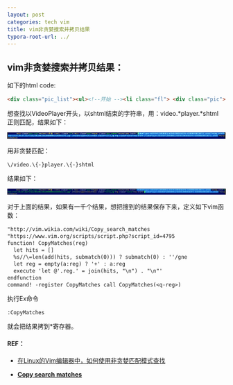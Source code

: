 ```yaml
---
layout: post
categories: tech vim
title: vim非贪婪搜索并拷贝结果
typora-root-url: ../
---
```

## vim非贪婪搜索并拷贝结果：

如下的html code:

```html
<div class="pic_list"><ul><!--开始 --><li class="fl"> <div class="pic"><span class="pic_center"><i></i><a href="/VideoPlayer/A5D3EAF22059DB53/A5E4EC9BEDEAD3FA-429EB6D3BECB871C.shtml"><img src="http://117.34.87.32/Files/201206/20120608084232656micrS.jpg" /></a></span></div><div class="title_bg"><p class="title"><a href="/VideoPlayer/A5D3EAF22059DB53/A5E4EC9BEDEAD3FA-429EB6D3BECB871C.shtml"></span></div>
```

想查找以VideoPlayer开头，以shtml结束的字符串，用：video.\*player.*shtml 正则匹配，结果如下：

![image-20190120124849052](/images/vim/image-20190120124849052.png)

用非贪婪匹配：

```
\/video.\{-}player.\{-}shtml
```

结果如下：

![image-20190120124920178](/images/vim/image-20190120124920178.png)

对于上面的结果，如果有一千个结果，想把搜到的结果保存下来，定义如下vim函数：

```vim
"http://vim.wikia.com/wiki/Copy_search_matches
"https://www.vim.org/scripts/script.php?script_id=4795
function! CopyMatches(reg)
  let hits = []
  %s//\=len(add(hits, submatch(0))) ? submatch(0) : ''/gne
  let reg = empty(a:reg) ? '+' : a:reg
  execute 'let @'.reg.' = join(hits, "\n") . "\n"'
endfunction
command! -register CopyMatches call CopyMatches(<q-reg>)
```

执行Ex命令

```
:CopyMatches
```

就会把结果拷到*寄存器。



#### REF：

- [在Linux的Vim编辑器中，如何使用非贪婪匹配模式查找](https://blog.csdn.net/huoyin/article/details/4831562)

- [**Copy search matches**](http://vim.wikia.com/wiki/Copy_search_matches)
